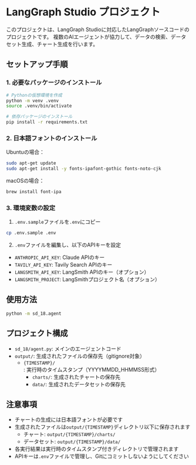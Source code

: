 # LangGraph Studio プロジェクト

このプロジェクトは、LangGraph Studioに対応したLangGraphソースコードのプロジェクトです。
複数のAIエージェントが協力して、データの検索、データセット生成、チャート生成を行います。

## セットアップ手順

### 1. 必要なパッケージのインストール

```bash
# Pythonの仮想環境を作成
python -m venv .venv
source .venv/bin/activate

# 依存パッケージのインストール
pip install -r requirements.txt
```

### 2. 日本語フォントのインストール

Ubuntuの場合：
```bash
sudo apt-get update
sudo apt-get install -y fonts-ipafont-gothic fonts-noto-cjk
```

macOSの場合：
```bash
brew install font-ipa
```

### 3. 環境変数の設定

1. `.env.sample`ファイルを`.env`にコピー
```bash
cp .env.sample .env
```

2. `.env`ファイルを編集し、以下のAPIキーを設定
- `ANTHROPIC_API_KEY`: Claude APIのキー
- `TAVILY_API_KEY`: Tavily Search APIのキー
- `LANGSMITH_API_KEY`: LangSmith APIのキー（オプション）
- `LANGSMITH_PROJECT`: LangSmithプロジェクト名（オプション）

## 使用方法

```bash
python -m sd_18.agent
```

## プロジェクト構成

- `sd_18/agent.py`: メインのエージェントコード
- `output/`: 生成されたファイルの保存先（gitignore対象）
  - `{TIMESTAMP}/`: 実行時のタイムスタンプ（YYYYMMDD_HHMMSS形式）
    - `charts/`: 生成されたチャートの保存先
    - `data/`: 生成されたデータセットの保存先

## 注意事項

- チャートの生成には日本語フォントが必要です
- 生成されたファイルは`output/{TIMESTAMP}`ディレクトリ以下に保存されます
  - チャート: `output/{TIMESTAMP}/charts/`
  - データセット: `output/{TIMESTAMP}/data/`
- 各実行結果は実行時のタイムスタンプ付きディレクトリで管理されます
- APIキーは`.env`ファイルで管理し、Gitにコミットしないようにしてください
